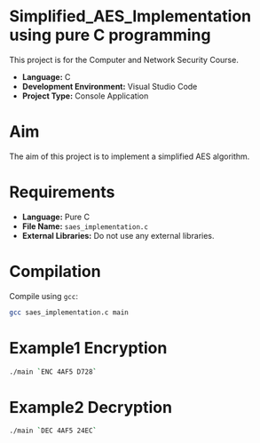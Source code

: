 # Simplified_AES_Implementation using pure C programming

This project is for the Computer and Network Security Course.

- **Language:** C
- **Development Environment:** Visual Studio Code
- **Project Type:** Console Application

# Aim

The aim of this project is to implement a simplified AES algorithm.

# Requirements
- **Language:** Pure C
- **File Name:** `saes_implementation.c`
- **External Libraries:** Do not use any external libraries.

# Compilation
Compile using `gcc`:
```bash
gcc saes_implementation.c main
```
# Example1 Encryption
```bash
./main `ENC 4AF5 D728`
```
# Example2 Decryption
```bash
./main `DEC 4AF5 24EC`
```

